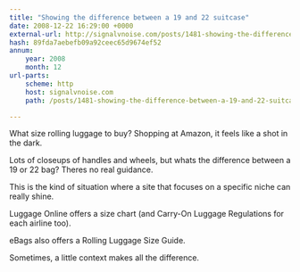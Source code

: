 ```yaml
---
title: "Showing the difference between a 19 and 22 suitcase"
date: 2008-12-22 16:29:00 +0000
external-url: http://signalvnoise.com/posts/1481-showing-the-difference-between-a-19-and-22-suitcase
hash: 89fda7aebefb09a92ceec65d9674ef52
annum:
    year: 2008
    month: 12
url-parts:
    scheme: http
    host: signalvnoise.com
    path: /posts/1481-showing-the-difference-between-a-19-and-22-suitcase

---
```


What size rolling luggage to buy? Shopping at Amazon, it feels like a shot in the dark.







Lots of closeups of handles and wheels, but whats the difference between a 19 or 22 bag? Theres no real guidance.



This is the kind of situation where a site that focuses on a specific niche can really shine.




Luggage Online offers a size chart (and Carry-On Luggage Regulations for each airline too).




eBags also offers a Rolling Luggage Size Guide.



Sometimes, a little context makes all the difference.
